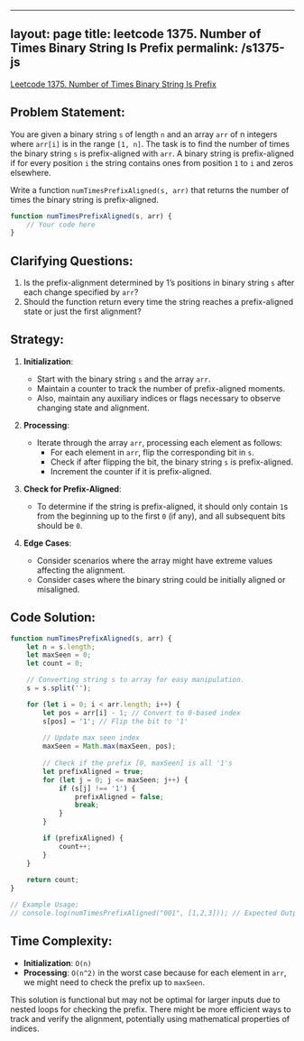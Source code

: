 
---
layout: page
title: leetcode 1375. Number of Times Binary String Is Prefix
permalink: /s1375-js
---
[Leetcode 1375. Number of Times Binary String Is Prefix](https://algoadvance.github.io/algoadvance/l1375)
## Problem Statement:
You are given a binary string `s` of length `n` and an array `arr` of n integers where `arr[i]` is in the range `[1, n]`. The task is to find the number of times the binary string `s` is prefix-aligned with `arr`. A binary string is prefix-aligned if for every position `i` the string contains ones from position `1` to `i` and zeros elsewhere.

Write a function `numTimesPrefixAligned(s, arr)` that returns the number of times the binary string is prefix-aligned.

```javascript
function numTimesPrefixAligned(s, arr) {
    // Your code here
}
```

## Clarifying Questions:
1. Is the prefix-alignment determined by 1’s positions in binary string `s` after each change specified by `arr`?
2. Should the function return every time the string reaches a prefix-aligned state or just the first alignment?

## Strategy:
1. **Initialization**:
    - Start with the binary string `s` and the array `arr`.
    - Maintain a counter to track the number of prefix-aligned moments.
    - Also, maintain any auxiliary indices or flags necessary to observe changing state and alignment.

2. **Processing**:
    - Iterate through the array `arr`, processing each element as follows:
        - For each element in `arr`, flip the corresponding bit in `s`.
        - Check if after flipping the bit, the binary string `s` is prefix-aligned.
        - Increment the counter if it is prefix-aligned.

3. **Check for Prefix-Aligned**:
    - To determine if the string is prefix-aligned, it should only contain `1`s from the beginning up to the first `0` (if any), and all subsequent bits should be `0`.

4. **Edge Cases**:
    - Consider scenarios where the array might have extreme values affecting the alignment.
    - Consider cases where the binary string could be initially aligned or misaligned.

## Code Solution:

```javascript
function numTimesPrefixAligned(s, arr) {
    let n = s.length;
    let maxSeen = 0;
    let count = 0;

    // Converting string s to array for easy manipulation.
    s = s.split('');

    for (let i = 0; i < arr.length; i++) {
        let pos = arr[i] - 1; // Convert to 0-based index
        s[pos] = '1'; // Flip the bit to '1'
        
        // Update max seen index
        maxSeen = Math.max(maxSeen, pos);
        
        // Check if the prefix [0, maxSeen] is all '1's
        let prefixAligned = true;
        for (let j = 0; j <= maxSeen; j++) {
            if (s[j] !== '1') {
                prefixAligned = false;
                break;
            }
        }

        if (prefixAligned) {
            count++;
        }
    }
    
    return count;
}

// Example Usage:
// console.log(numTimesPrefixAligned("001", [1,2,3])); // Expected Output: 1
```

## Time Complexity:
- **Initialization**: `O(n)`
- **Processing**: `O(n^2)` in the worst case because for each element in `arr`, we might need to check the prefix up to `maxSeen`.

This solution is functional but may not be optimal for larger inputs due to nested loops for checking the prefix. There might be more efficient ways to track and verify the alignment, potentially using mathematical properties of indices.